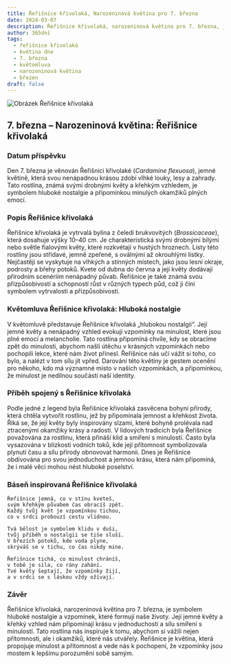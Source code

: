 ```yaml
---
title: Řeřišnice křivolaká, Narozeninová květina pro 7. března
date: 2024-03-07
description: Řeřišnice křivolaká, narozeninová květina pro 7. března, je symbolem Hluboká nostalgie. Objevte její jedinečný význam, fascinující příběhy a poezii, která oslavuje její krásu.
author: 365dní
tags:
  - řeřišnice křivolaká
  - květina dne
  - 7. března
  - květomluva
  - narozeninová květina
  - březen
draft: false
---
```


![Obrázek Řeřišnice křivolaká](https://cdn.pixabay.com/photo/2020/05/16/20/52/forest-cress-5179218_640.jpg#center)


## 7. března – Narozeninová květina: Řeřišnice křivolaká

### Datum příspěvku

Den 7. března je věnován Řeřišnici křivolaké (_Cardamine flexuosa_), jemné květině, která svou nenápadnou krásou zdobí vlhké louky, lesy a zahrady. Tato rostlina, známá svými drobnými květy a křehkým vzhledem, je symbolem hluboké nostalgie a připomínkou minulých okamžiků plných emocí.

### Popis Řeřišnice křivolaká

Řeřišnice křivolaká je vytrvalá bylina z čeledi brukvovitých (_Brassicaceae_), která dosahuje výšky 10–40 cm. Je charakteristická svými drobnými bílými nebo světle fialovými květy, které rozkvétají v hustých hroznech. Listy této rostliny jsou střídavé, jemně zpeřené, s oválnými až okrouhlými lístky. Nejčastěji se vyskytuje na vlhkých a stinných místech, jako jsou lesní okraje, podrosty a břehy potoků. Kvete od dubna do června a její květy dodávají přírodním scenériím nenápadný půvab. Řeřišnice je také známá svou přizpůsobivostí a schopností růst v různých typech půd, což ji činí symbolem vytrvalosti a přizpůsobivosti.

### Květomluva Řeřišnice křivolaká: Hluboká nostalgie

V květomluvě představuje Řeřišnice křivolaká „hlubokou nostalgii“. Její jemné květy a nenápadný vzhled evokují vzpomínky na minulost, které jsou plné emocí a melancholie. Tato rostlina připomíná chvíle, kdy se obracíme zpět do minulosti, abychom našli útěchu v krásných vzpomínkách nebo pochopili lekce, které nám život přinesl. Řeřišnice nás učí vážit si toho, co bylo, a nalézt v tom sílu jít vpřed. Darování této květiny je gestem ocenění pro někoho, kdo má významné místo v našich vzpomínkách, a připomínkou, že minulost je nedílnou součástí naší identity.

### Příběh spojený s Řeřišnice křivolaká

Podle jedné z legend byla Řeřišnice křivolaká zasvěcena bohyni přírody, která chtěla vytvořit rostlinu, jež by připomínala jemnost a křehkost života. Říká se, že její květy byly inspirovány slzami, které bohyně prolévala nad ztracenými okamžiky krásy a radosti. V lidových tradicích byla Řeřišnice považována za rostlinu, která přináší klid a smíření s minulostí. Často byla vysazována v blízkosti vodních toků, kde její přítomnost symbolizovala plynutí času a sílu přírody obnovovat harmonii. Dnes je Řeřišnice obdivována pro svou jednoduchost a jemnou krásu, která nám připomíná, že i malé věci mohou nést hluboké poselství.

### Báseň inspirovaná Řeřišnice křivolaká

```
Řeřišnice jemná, co v stínu kveteš,  
svým křehkým půvabem čas obracíš zpět.  
Každý tvůj květ je vzpomínkou tichou,  
co v srdci probouzí cestu vlídnou.

Tvá bělost je symbolem klidu v duši,  
tvůj příběh o nostalgii se tiše sluší.  
V březích potoků, kde voda plyne,  
skrýváš se v tichu, co čas nikdy mine.

Řeřišnice tichá, co minulost chráníš,  
v tobě je síla, co rány zahání.  
Tvé květy šeptají, že vzpomínky žijí,  
a v srdci se s láskou vždy ožívají.
```

### Závěr

Řeřišnice křivolaká, narozeninová květina pro 7. března, je symbolem hluboké nostalgie a vzpomínek, které formují naše životy. Její jemné květy a křehký vzhled nám připomínají krásu v jednoduchosti a sílu smíření s minulostí. Tato rostlina nás inspiruje k tomu, abychom si vážili nejen přítomnosti, ale i okamžiků, které nás utvářely. Řeřišnice je květina, která propojuje minulost a přítomnost a vede nás k pochopení, že vzpomínky jsou mostem k lepšímu porozumění sobě samým.